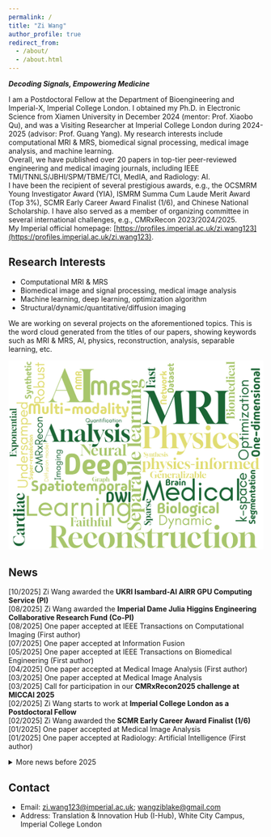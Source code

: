 ```yaml
---
permalink: /
title: "Zi Wang"
author_profile: true
redirect_from: 
  - /about/
  - /about.html
---
```


**_Decoding Signals, Empowering Medicine_**

I am a Postdoctoral Fellow at the Department of Bioengineering and Imperial-X, Imperial College London. I obtained my Ph.D. in Electronic Science from Xiamen University in December 2024 (mentor: Prof. Xiaobo Qu), and was a Visiting Researcher at Imperial College London during 2024-2025 (advisor: Prof. Guang Yang). My research interests include computational MRI & MRS, biomedical signal processing, medical image analysis, and machine learning.\
Overall, we have published over 20 papers in top-tier peer-reviewed engineering and medical imaging journals, including IEEE TMI/TNNLS/JBHI/SPM/TBME/TCI, MedIA, and Radiology: AI.\
I have been the recipient of several prestigious awards, e.g., the OCSMRM Young Investigator Award (YIA), ISMRM Summa Cum Laude Merit Award (Top 3%), SCMR Early Career Award Finalist (1/6), and Chinese National Scholarship. I have also served as a member of organizing committee in several international challenges, e.g., CMRxRecon 2023/2024/2025.\
My Imperial official homepage: [https://profiles.imperial.ac.uk/zi.wang123](https://profiles.imperial.ac.uk/zi.wang123).

Research Interests
------
- Computational MRI & MRS
- Biomedical image and signal processing, medical image analysis
- Machine learning, deep learning, optimization algorithm
- Structural/dynamic/quantitative/diffusion imaging

We are working on several projects on the aforementioned topics. This is the word cloud generated from the titles of our papers, showing keywords such as MRI & MRS, AI, physics, reconstruction, analysis, separable learning, etc.
<p align="center"> 
  <img width="600" src="/images/wordcloud.png" />
</p>

News
------
[10/2025] Zi Wang awarded the <strong>UKRI Isambard-AI AIRR GPU Computing Service (PI)</strong><br>
[08/2025] Zi Wang awarded the <strong>Imperial Dame Julia Higgins Engineering Collaborative Research Fund (Co-PI)</strong><br>
[08/2025] One paper accepted at IEEE Transactions on Computational Imaging (First author)<br>
[07/2025] One paper accepted at Information Fusion <br>
[05/2025] One paper accepted at IEEE Transactions on Biomedical Engineering (First author)<br>
[04/2025] One paper accepted at Medical Image Analysis (First author)<br>
[03/2025] One paper accepted at Medical Image Analysis<br>
[03/2025] Call for participation in our <strong>CMRxRecon2025 challenge at MICCAI 2025</strong><br>
[02/2025] Zi Wang starts to work at <strong>Imperial College London as a Postdoctoral Fellow</strong><br>
[02/2025] Zi Wang awarded the <strong>SCMR Early Career Award Finalist (1/6)</strong><br>
[01/2025] One paper accepted at Medical Image Analysis<br>
[01/2025] One paper accepted at Radiology: Artificial Intelligence (First author)<br>

<details>
<summary>More news before 2025</summary>
[12/2024] Zi Wang obtains his <strong>PhD degree at Xiamen University</strong><br>
[11/2024] Zi Wang’s <strong>Google Scholar citation is over 500</strong><br>
[10/2024] One paper accepted at IEEE Transactions on Cloud Computing<br>
[05/2024] Zi Wang awarded the <strong>OCSMRM Young Investigator Award (YIA)</strong><br>
[05/2024] Zi Wang awarded the <strong>ISMRM Summa Cum Laude Merit Award (Top 3%)</strong><br>
[05/2024] Call for participation in our <strong>CMRxRecon2024 challenge at MICCAI 2024</strong><br>
[04/2024] One paper accepted at IEEE Journal of Biomedical and Health Informatics (First author)<br>
[01/2024] Zi Wang starts to study at <strong>Imperial College London as a Visiting Researcher (Funded)</strong><br>
[12/2023] Zi Wang awarded the <strong>Chinese National Scholarship</strong><br>
[12/2023] One paper accepted at IEEE Transactions on Biomedical Engineering (Primary author)<br>
[11/2023] One paper accepted at IEEE Transactions on Computational Imaging<br>
[05/2023] Call for participation in our <strong>CMRxRecon challenge at MICCAI 2023</strong><br>
[05/2023] One paper accepted at IEEE Transactions on Computational Imaging<br>
[03/2023] One paper accepted at IEEE Signal Processing Magazine (Primary author)<br>
[08/2022] One paper accepted at IEEE Transactions on Medical Imaging (First author)<br>
[01/2022] One paper accepted at IEEE Transactions on Neural Networks and Learning Systems (First author)<br>
[12/2021] One paper accepted at IEEE Transactions on Neural Networks and Learning Systems<br>
[12/2021] One review paper accepted at BMC Medical Imaging<br>
[03/2021] One review paper accepted at Magnetic Resonance in Chemistry (Primary author)<br>
[04/2020] One review paper accepted at Chemistry –A European Journal (First author)<br>
</details>

Contact
------
- Email: zi.wang123@imperial.ac.uk; wangziblake@gmail.com
- Address: Translation & Innovation Hub (I-Hub), White City Campus, Imperial College London

